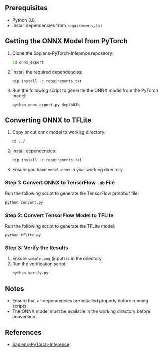 ## Prerequisites
- Python 3.8
- Install dependencies from `requirements.txt`


## Getting the ONNX Model from PyTorch

1. Clone the Sapiens-PyTorch-Inference repository:
   ```sh
   cd onnx_export
   ```

2. Install the required dependencies:
   ```sh
   pip install -r requirements.txt
   ```

3. Run the following script to generate the ONNX model from the PyTorch model:
   ```sh
   python onnx_export.py depth03b
   ```
## Converting ONNX to TFLite
1. Copy or cut onnx model to working directory.
```sh
   cd ../
```

2. Install dependencies:
   ```sh
   pip install -r requirements.txt
   ```

3. Ensure you have `model.onnx` in your working directory.

### Step 1: Convert ONNX to TensorFlow `.pb` File
Run the following script to generate the TensorFlow protobuf file:
   ```sh
   python convert.py
   ```

### Step 2: Convert TensorFlow Model to TFLite
Run the following script to generate the TFLite model:
   ```sh
   python tflite.py
   ```

### Step 3: Verify the Results
1. Ensure `sample.png` (input) is in the directory.
2. Run the verification script:
   ```sh
   python verify.py
   ```

## Notes
- Ensure that all dependencies are installed properly before running scripts.
- The ONNX model must be available in the working directory before conversion.

## References
- [Sapiens-PyTorch-Inference](https://github.com/ibaiGorordo/Sapiens-Pytorch-Inference)
